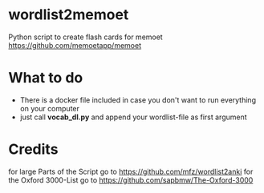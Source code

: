 # wordlist2memoet
Python script to create flash cards for memoet https://github.com/memoetapp/memoet

# What to do
* There is a docker file included in case you don't want to run everything on your computer
* just call **vocab_dl.py** and append your wordlist-file as first argument

# Credits
for large Parts of the Script go to https://github.com/mfz/wordlist2anki 
for the Oxford 3000-List go to https://github.com/sapbmw/The-Oxford-3000
